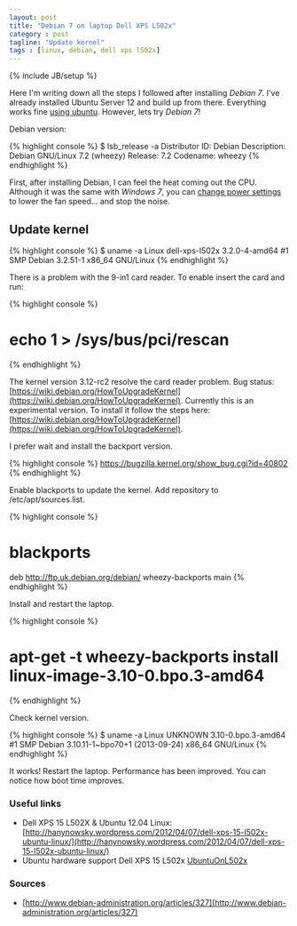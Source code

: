 ```yaml
---
layout: post
title: "Debian 7 on laptop Dell XPS L502x"
category : post
tagline: "Update kernel"
tags : [linux, debian, dell xps l502x]
---
```

{% include JB/setup %}

Here I'm writing down all the steps I followed after installing *Debian 7*. I've already installed Ubuntu Server 12 and build up from there. Everything works fine [using ubuntu][UbuntuOnL502x]. However, lets try *Debian 7*!

Debian version: 

{% highlight console %}
$ lsb_release -a
Distributor ID:	Debian
Description:	Debian GNU/Linux 7.2 (wheezy)
Release:	7.2
Codename:	wheezy
{% endhighlight %}

First, after installing Debian, I can feel the heat coming out the CPU. Although it was the same with *Windows 7*, you can [change power settings](http://en.community.dell.com/support-forums/laptop/f/3518/t/19442104.aspx) to lower the fan speed... and stop the noise.

## Update kernel

{% highlight console %}
$ uname -a
Linux dell-xps-l502x 3.2.0-4-amd64 #1 SMP Debian 3.2.51-1 x86_64 GNU/Linux
{% endhighlight %}

There is a problem with the 9-in1 card reader. To enable insert the card and run:

{% highlight console %}
# echo 1 > /sys/bus/pci/rescan
{% endhighlight %}

The kernel version 3.12-rc2 resolve the card reader problem. Bug status: [https://wiki.debian.org/HowToUpgradeKernel](https://wiki.debian.org/HowToUpgradeKernel). Currently this is an experimental version. To install it follow the steps here: [https://wiki.debian.org/HowToUpgradeKernel](https://wiki.debian.org/HowToUpgradeKernel).

I prefer wait and install the backport version.

{% highlight console %}
https://bugzilla.kernel.org/show_bug.cgi?id=40802
{% endhighlight %}

Enable blackports to update the kernel. Add repository to /etc/apt/sources.list.

{% highlight console %}
# blackports
deb http://ftp.uk.debian.org/debian/ wheezy-backports main 
{% endhighlight %}

Install and restart the laptop.

{% highlight console %}
# apt-get -t wheezy-backports install linux-image-3.10-0.bpo.3-amd64
{% endhighlight %}

Check kernel version.

{% highlight console %}
$ uname -a
Linux UNKNOWN 3.10-0.bpo.3-amd64 #1 SMP Debian 3.10.11-1~bpo70+1 (2013-09-24) x86_64 GNU/Linux
{% endhighlight %}

It works! Restart the laptop. Performance has been improved. You can notice how boot time improves.

### Useful links
- Dell XPS 15 L502X & Ubuntu 12.04 Linux: [http://hanynowsky.wordpress.com/2012/04/07/dell-xps-15-l502x-ubuntu-linux/](http://hanynowsky.wordpress.com/2012/04/07/dell-xps-15-l502x-ubuntu-linux/)
- Ubuntu hardware support Dell XPS 15 L502x [UbuntuOnL502x](UbuntuOnL502x)

### Sources
+ [http://www.debian-administration.org/articles/327](http://www.debian-administration.org/articles/327)

[UbuntuOnL502x]: https://wiki.ubuntu.com/HardwareSupport/Machines/Laptops/Dell/XPS/15
